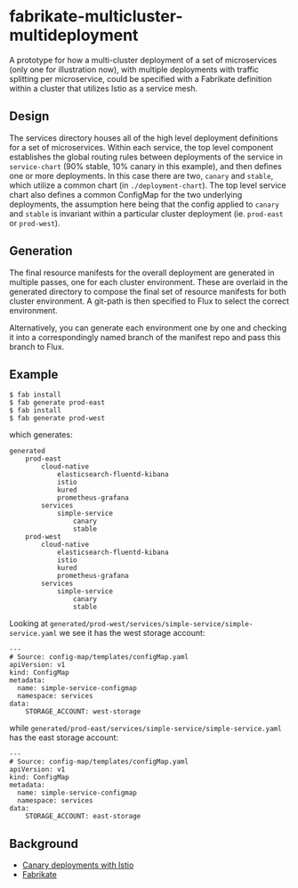 # fabrikate-multicluster-multideployment

A prototype for how a multi-cluster deployment of a set of microservices (only one for illustration now), with multiple deployments with traffic splitting per microservice, could be specified with a Fabrikate definition within a cluster that utilizes Istio as a service mesh. 

## Design

The services directory houses all of the high level deployment definitions for a set of microservices.  Within each service, the top level component establishes the global routing rules between deployments of the service in `service-chart` (90% stable, 10% canary in this example), and then defines one or more deployments.  In this case there are two, `canary` and `stable`, which utilize a common chart (in `./deployment-chart`).  The top level service chart also defines a common ConfigMap for the two underlying deployments, the assumption here being that the config applied to `canary` and `stable` is invariant within a particular cluster deployment (ie. `prod-east` or `prod-west`).

## Generation

The final resource manifests for the overall deployment are generated in multiple passes, one for each cluster environment.  These are overlaid in the generated directory to compose the final set of resource manifests for both cluster environment. A git-path is then specified to Flux to select the correct environment.

Alternatively, you can generate each environment one by one and checking it into a correspondingly named branch of the manifest repo and pass this branch to Flux. 

## Example

```
$ fab install
$ fab generate prod-east
$ fab install
$ fab generate prod-west
```

which generates:

```
generated
    prod-east
        cloud-native
            elasticsearch-fluentd-kibana
            istio
            kured
            prometheus-grafana
        services
            simple-service
                canary
                stable
    prod-west
        cloud-native
            elasticsearch-fluentd-kibana
            istio
            kured
            prometheus-grafana
        services
            simple-service
                canary
                stable
```

Looking at `generated/prod-west/services/simple-service/simple-service.yaml` we see it has the west storage account:

```
---
# Source: config-map/templates/configMap.yaml
apiVersion: v1
kind: ConfigMap
metadata:
  name: simple-service-configmap
  namespace: services
data:
    STORAGE_ACCOUNT: west-storage
```

while `generated/prod-east/services/simple-service/simple-service.yaml` has the east storage account:

```
---
# Source: config-map/templates/configMap.yaml
apiVersion: v1
kind: ConfigMap
metadata:
  name: simple-service-configmap
  namespace: services
data:
    STORAGE_ACCOUNT: east-storage
```

## Background

* [Canary deployments with Istio](https://istio.io/blog/2017/0.1-canary/)
* [Fabrikate](https://github.com/Microsoft/fabrikate)
